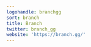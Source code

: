 ```yaml
---
logohandle: branchgg
sort: branch
title: Branch
twitter: branch_gg
website: 'https://branch.gg/'
---
```

